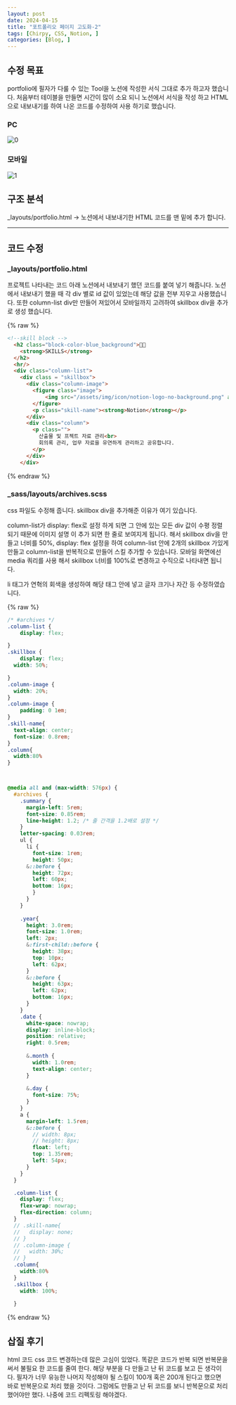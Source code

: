 ```yaml
---
layout: post
date: 2024-04-15
title: "포트폴리오 페이지 고도화-2"
tags: [Chirpy, CSS, Notion, ]
categories: [Blog, ]
---
```

## 수정 목표


portfolio에 필자가 다룰 수 있는 Tool을 노션에 작성한 서식 그대로 추가 하고자 했습니다.
처음부터 테이블을 만들면 시간이 많이 소요 되니 노션에서 서식을 작성 하고 HTML으로 내보내기를 하여 나온 코드를 수정하여 사용 하기로 했습니다.


### PC


![0](/assets/img/2024-04-15-포트폴리오-페이지-고도화-2.md/0.png)


### 모바일


![1](/assets/img/2024-04-15-포트폴리오-페이지-고도화-2.md/1.png)


## 구조 분석


_layouts/portfolio.html → 노션에서 내보내기한 HTML 코드를 맨 밑에 추가 합니다.


---


## 코드 수정


### _layouts/portfolio.html


프로젝트 나타내는 코드 아래 노션에서 내보내기 했던 코드를 붙여 넣기 해줍니다.
노션에서 내보내기 했을 때 각 div 별로 id 값이 있었는데 해당 값을 전부 지우고 사용했습니다.
또한 column-list div만 만들어 져있어서 모바일까지 고려하여 skillbox div을 추가로 생성 했습니다.


{% raw %}
```html
<!--skill block -->  
  <h2 class="block-color-blue_background">👨‍💻
    <strong>SKILLS</strong>
  </h2>
  <hr/>
  <div class="column-list">
    <div class = "skillbox">
      <div class="column-image">
        <figure class="image">
            <img src="/assets/img/icon/notion-logo-no-background.png" alt="Notion Logo" />
        </figure>
        <p class="skill-name"><strong>Notion</strong></p>
      </div>
      <div class="column">
        <p class="">
          산출물 및 프젝트 자료 관리<br>
          회의록 관리, 업무 자료을 유연하게 관리하고 공유합니다. 
        </p>
      </div>
    </div>
```
{% endraw %}


### _sass/layouts/archives.scss


css 파일도 수정해 줍니다. skillbox div을 추가해준 이유가 여기 있습니다.


column-list가 display: flex로 설정 하게 되면 그 안에 있는 모든 div 값이 수평 정렬 되기 때문에 이미지 설명 이 추가 되면 한 줄로 보여지게 됩니다. 해서 skillbox div을 만들고 너비를 50%, display: flex
설정을 하여 column-list 안에 2개의 skillbox 가있게 만들고 column-list을 반복적으로 만들어 스킬
추가할 수 있습니다. 모바일 화면에선 media 쿼리를 사용 해서 skillbox 너비를 100%로 변경하고
수직으로 나타내면 됩니다.


li 태그가 연혁의 회색을 생성하여 해당 태그 안에 넣고 글자 크기나 자간 등 수정하였습니다.


{% raw %}
```scss
/* #archives */
.column-list {
	display: flex;

}
.skillbox {
	display: flex;
  width: 50%;

}
.column-image {
  width: 20%;
}
.column-image {
	padding: 0 1em;
}
.skill-name{
  text-align: center;
  font-size: 0.8rem;
}
.column{
  width:80%
}



@media all and (max-width: 576px) {
  #archives {
    .summary {
      margin-left: 5rem;
      font-size: 0.85rem;
      line-height: 1.2; /* 줄 간격을 1.2배로 설정 */
    }
    letter-spacing: 0.03rem;
    ul {
      li {
        font-size: 1rem; 
        height: 50px;
      &::before {
        height: 72px;
        left: 60px;
        bottom: 16px;
        }
      }
    }
  
    .year{
      height: 3.0rem;
      font-size: 1.0rem;
      left: 2px;
      &:first-child::before {
        height: 38px;
        top: 10px;
        left: 62px;
      }
      &::before {
        height: 63px;
        left: 62px;
        bottom: 16px;
      }
    }
    .date {
      white-space: nowrap;
      display: inline-block;
      position: relative;
      right: 0.5rem;
  
      &.month {
        width: 1.0rem;
        text-align: center;
      }
  
      &.day {
        font-size: 75%;
      }
    }
    a {
      margin-left: 1.5rem;
      &::before {
        // width: 8px;
        // height: 8px;
        float: left;
        top: 1.35rem;
        left: 54px;
      }
    }
  }

  .column-list {
    display: flex;
    flex-wrap: nowrap;
    flex-direction: column;
  }
  // .skill-name{
  //   display: none;
  // }
  // .column-image {
  //   width: 30%;
  // }
  .column{
    width:80%
  }
  .skillbox {
    width: 100%;
  
  }
```
{% endraw %}


## 삽질 후기


html 코드 css 코드 변경하는데 많은 고심이 있었다. 똑같은 코드가 반복 되면 반복문을 써서 불필요
한 코드를 줄여 한다. 해당 부분을 다 만들고 난 뒤 코드를 보고 든 생각이다. 필자가 너무 유능한
나머지 작성해야 될 스킬이 100개 혹은 200개 된다고 했으면 바로 반복문으로 처리 했을 것이다.
그럼에도 만들고 난 뒤 코드를 보니 반복문으로 처리 했어야만 했다.
나중에 코드 리펙토링 해야겠다.

